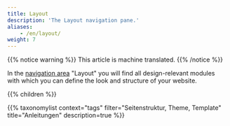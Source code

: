 ```yaml
---
title: Layout
description: 'The Layout navigation pane.'
aliases:
    - /en/layout/
weight: 7
---
```


{{% notice warning %}}
This article is machine translated.
{{% /notice %}}

In the [navigation area](/en/administration-area/call-and-structure-of-the-backend/#the-navigation-area) "Layout" you will find all design-relevant modules with which you can define the look and structure of your website.

{{% children %}}

{{% taxonomylist context="tags" filter="Seitenstruktur, Theme, Template" title="Anleitungen" description=true %}}
